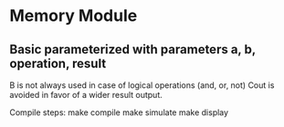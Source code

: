 # Memory Module 
## Basic parameterized with parameters a, b, operation, result
B is not always used in case of logical operations (and, or, not)
Cout is avoided in favor of a wider result output. 

Compile steps:
make compile
make simulate
make display